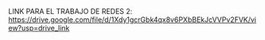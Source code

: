 LINK PARA EL TRABAJO DE REDES 2: 
https://drive.google.com/file/d/1Xdy1gcrGbk4qx8v6PXbBEkJcVVPv2FVK/view?usp=drive_link
